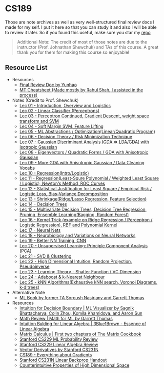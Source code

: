 # CS189

Those are note archives as well as very well-structured final review docs I made for my self. I put it here so that you can study it and also I will be able to review it later. So if you found this useful, make sure you star my [repo](https://github.com/ToiletCommander/Opensourced-Study-Notes-Berkeley)
> Additional Note: The credit of most of those notes are due to the instructor (Prof. Johnathan Shewchuk) and TAs of this course. A great thank you for them for making this course so enjoyable!

## Resource List

- Resources
  - [Final Review Doc by Yunhao](final-review/index.html)
  - [MT Cheatsheet (Made mostly by Rahul Shah, I assisted in the process)](resources/CS_189_Cheatsheet_MT.pdf)
- Notes (Credit to Prof. Shewchuk)
  - [Lec 01 - Introduction, Overview and Logistics](Annotated%20Notes/20220219%20Lec01.pdf)
  - [Lec 02 - Linear Classifier (Perceptrons)](Annotated%20Notes/20220220%20Lec02%20Linear%20Classifiers.pdf)
  - [Lec 03 - Perceptron Continued, Gradient Descent, weight space transform and SVM](Annotated%20Notes/20220220%20Lec03%20Perceptron%20&%20GD.pdf)
  - [Lec 04 - Soft Margin SVM, Feature Lifting](Annotated%20Notes/20220220%20Lec04%20Soft%20margin%20SVM.pdf)
  - [Lec 05 - ML Abstractions / Optimization(Linear/Quadratic Program)](Annotated%20Notes/20220220%20Lec05%20ML%20Abstractions.pdf)
  - [Lec 06 - Decision Theory / Risk Minimization Technique](Annotated%20Notes/20220221%20Lec06%20Decision%20Theory.pdf)
  - [Lec 07 - Gaussian Discriminant Analysis (GDA => LDA/GDA) with Isotropic Gaussian](Annotated%20Notes/20220221%20Lec07%20Gaussian%20Discriminant%20Analysis(LDA%20&%20QDA).pdf)
  - [Lec 08 - Eigenvectors / Quadratic Forms / GDA with Anisotropic Gaussian](Annotated%20Notes/20220221%20Lec08%20Eigenvectors%20and%20the%20Anisotropic%20Multivariate%20Normal%20Distribution.pdf)
  - [Lec 09 - More GDA with Anisotropic Gaussian / Data Cleaning Vocabs](Annotated%20Notes/20220221%20Lec09%20More%20Anisotropic%20Gaussians.pdf)
  - [Lec 10 - Regression(Intro/Logistic)](Annotated%20Notes/20220226%20Lec10%20Regression.pdf)
  - [Lec 11 - Regression(Least-Squre Polynomial / Weighted Least Square / Logistic), Newton's Method, ROC Curves](Annotated%20Notes/20220301%20Lec11%20Regression,%20Newtons%20Method%20&%20ROC%20Curves.pdf)
  - [Lec 12 - Statistical Justification for Least Square / Empirical Risk / Logistic Loss, Bias-Variance Decomposition](Annotated%20Notes/20220302%20Lec12%20Statistical%20Justifications%20For%20Regression%20&%20Bias-Variance%20Decomposition.pdf)
  - [Lec 13 - Shrinkage(Ridge/Lasso Regression, Feature Selection)](Annotated%20Notes/20220307%20Lec13%20Shrinkage.pdf)
  - [Lec 14 - Decision Trees](Annotated%20Notes/20220307%20Lec14%20Decision%20Trees.pdf)
  - [Lec 15 - Multivariate Decision Trees, Decision Tree Regression, Pruning, Ensemble Learning(Bagging, Random Forest)](Annotated%20Notes/20220314%20Lec15%20Decision%20Trees2,%20Ensemble%20Learning%20and%20Random%20Forests.pdf)
  - [Lec 16 - Kernel Trick (example on Ridge Regression / Perceptron / Logistic Regression), RBF and Polynomial Kernel](Annotated%20Notes/20220328%20Lec16%20Kernel.pdf)
  - [Lec 17 - Neural Nets](Annotated%20Notes/20220330%20Lec17%20Neural%20Networks.pdf)
  - [Lec 18 - Neurobiology and Variations on Neural Networks](Annotated%20Notes/20220404%20Lec18%20Neurobiology%20and%20Variations%20on%20Neural%20Networks.pdf)
  - [Lec 19 - Better NN Training, CNN](Annotated%20Notes/20220406%20Lec19%20Better%20NN%20Training;%20CNN.pdf)
  - [Lec 20 - Unsupervised Learning: Principle Component Analysis (PCA)](Annotated%20Notes/20220411%20Lec20%20Unsupervised%20Learning%20and%20PCA.pdf)
  - [Lec 21 - SVD & Clustering](Annotated%20Notes/20220413%20Lec21%20SVD%20&%20Clustering.pdf)
  - [Lec 22 - High Dimensional Intuition, Random Projection, Pseudoinverse](Annotated%20Notes/20220418%20Lec22%20High%20Dimension%20&%20Random%20Projection.pdf)
  - [Lec 23 - Learning Theory - Shatter Function / VC Dimension](Annotated%20Notes/20220420%20Lec23%20Bonus%20Lec%20A%20Learning%20Theory.pdf)
  - [Lec 24 - Adaboost & k-Nearest Neighbour](Annotated%20Notes/20220425%20Lec24%20Boosting;%20kNN.pdf)
  - [Lec 25 - kNN Algorithms(Exhaustive kNN search, Voronoi Diagrams, k-d trees)](Annotated%20Notes/20220427%20Lec25%20Exhaustive%20kNN%20Alg.pdf)
- Alternative Note
  - [ML Book by former TA Soroush Nasiriany and Garrett Thomas](https://snasiriany.me/files/ml-book.pdf)
- Resources
  - [Intuition for Decision Boundary \| ML Visualizer by Sagnik Bhattacharya, Colin Zhou, Komila Khamidova, and Aaron Sun](https://ml-visualizer.herokuapp.com/)
  - [Math Review \| Math for ML by Garrett Thomas](resources/math4ml.pdf)
  - [Intuition Bulding for Linear Algebra \| 3Blue1Brown - Essence of Linear Algebra](https://www.youtube.com/playlist?list=PLZHQObOWTQDPD3MizzM2xVFitgF8hE_ab)
  - [Matrix Calculus \| First two chapters of The Matrix Cookbook](http://www.math.uwaterloo.ca/~hwolkowi/matrixcookbook.pdf)
  - [Stanford CS229 ML Probability Review](http://cs229.stanford.edu/section/cs229-prob.pdf)
  - [Stanford CS229 Linear Algebra Review](http://cs229.stanford.edu/section/cs229-linalg.pdf)
  - [Vector Derivatives by Stanford CS231N](http://cs231n.stanford.edu/vecDerivs.pdf)
  - [CS189 - Everything about Gradients](https://www.dropbox.com/scl/fi/tjwju9d9qkgead9in8qus/CS189_-Everything-You-Need-to-Know-about-Gradients.paper?dl=0&rlkey=zirfi7j6ntikr9yxssa4fwegg)
  - [Stanford CS231N Linear Backprop Handout](http://cs231n.stanford.edu/handouts/linear-backprop.pdf)
  - [Counterintuitive Properties of High Dimensional Space](https://marckhoury.github.io/blog/counterintuitive-properties-of-high-dimensional-space/)